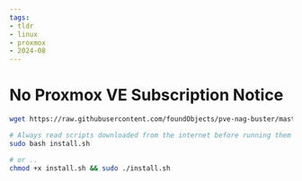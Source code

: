 ```yaml
---
tags:
- tldr
- linux
- proxmox
- 2024-08
---
```


# No Proxmox VE Subscription Notice

```.sh
wget https://raw.githubusercontent.com/foundObjects/pve-nag-buster/master/install.sh

# Always read scripts downloaded from the internet before running them with sudo
sudo bash install.sh

# or ..
chmod +x install.sh && sudo ./install.sh
```